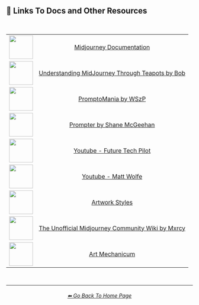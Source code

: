 <h2>🔗 Links To Docs and Other Resources</h2>

<br>

<div align=center>

<table>
	<tr align=center valign=middle>
		<td><img src="https://i.imgur.com/2H1Ruh6.png" width=64 /></td>
		<td><a href="https://docs.midjourney.com/">Midjourney Documentation</a></td>
	</tr>
	<tr align=center valign=middle>
		<td><img src="https://i.imgur.com/IJuqEnz.png" width=64 /></td>
		<td><a href="https://rexwang8.github.io/resource/ai/teapot">Understanding MidJourney Through Teapots by Bob</a></td>
	</tr>
	<tr align=center valign=middle>
		<td><img src="https://i.imgur.com/PvW9UZg.png" width=64 /></td>
		<td><a href="https://promptomania.com/prompt-builder/">PromptoMania by WSzP</a></td>
	</tr>
	<tr align=center valign=middle>
		<td><img src="https://i.imgur.com/HFiUP8R.png" width=64 /></td>
		<td><a href="https://prompterguide.com">Prompter by Shane McGeehan</a></td>
	</tr>
	<tr align=center valign=middle>
		<td><img src="https://i.imgur.com/TeCLPhD.jpg" width=64 /></td>
		<td><a href="https://www.youtube.com/@FutureTechPilot">Youtube - Future Tech Pilot</a></td>
	</tr>	
	<tr align=center valign=middle>
		<td><img src="https://i.imgur.com/bRxgWnK.jpg" width=64 /></td>
		<td><a href="https://www.youtube.com/@mreflow">Youtube - Matt Wolfe</a></td>
	</tr>
	<tr align=center valign=middle>
		<td><img src="https://i.imgur.com/bQyzyAT.png" width=64 /></td>
		<td><a href="https://www.wikiart.org/en/paintings-by-style">Artwork Styles</a></td>
	</tr>
	<tr align=center valign=middle>
		<td><img src="https://i.imgur.com/4KCFs4G.png" width=64 /></td>
		<td><a href="https://mj.aihub.gg/">The Unofficial Midjourney Community Wiki by Mxrcy</a></td>
	</tr>
	<tr align=center valign=middle>
		<td><img src="https://i.imgur.com/ZeebGCK.png" width=64 /></td>
		<td><a href="https://wiki.artmechanicum.com/wiki/Main_Page">Art Mechanicum</a></td>
	</tr>
</table>

</div>

<br>
<hr><!--------------->
<div align="center">
<h6><a href="F://GitHubRepo/MidJourney-Styles-and-Keywords-Reference/README.md">⬅ Go Back To Home Page</a></h6>
</div>
